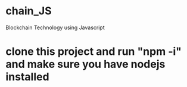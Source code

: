 # chain_JS
Blockchain Technology using Javascript
# clone this project and run "npm -i" and make sure you have nodejs installed
